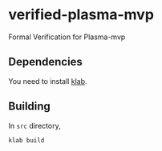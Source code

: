 # verified-plasma-mvp
Formal Verification for Plasma-mvp

## Dependencies
You need to install [klab](https://github.com/dapphub/klab).

## Building
In `src` directory, 
```
klab build 
```